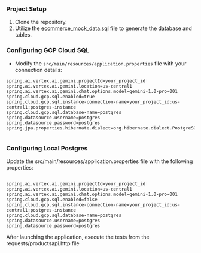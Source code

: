 ### Project Setup

1. Clone the repository.
2. Utilize the [ecommerce_mock_data.sql](ecommerce_mock_data.sql) file to generate the database and tables.

### Configuring GCP Cloud SQL

- Modify the `src/main/resources/application.properties` file with your connection details:

```properties
spring.ai.vertex.ai.gemini.projectId=your_project_id
spring.ai.vertex.ai.gemini.location=us-central1
spring.ai.vertex.ai.gemini.chat.options.model=gemini-1.0-pro-001
spring.cloud.gcp.sql.enabled=true
spring.cloud.gcp.sql.instance-connection-name=your_project_id:us-central1:postgres-instance
spring.cloud.gcp.sql.database-name=postgres
spring.datasource.username=postgres
spring.datasource.password=postgres
spring.jpa.properties.hibernate.dialect=org.hibernate.dialect.PostgreSQLDialect


```
### Configuring Local Postgres
Update the src/main/resources/application.properties file with the following properties:

```properties

spring.ai.vertex.ai.gemini.projectId=your_project_id
spring.ai.vertex.ai.gemini.location=us-central1
spring.ai.vertex.ai.gemini.chat.options.model=gemini-1.0-pro-001
spring.cloud.gcp.sql.enabled=false
spring.cloud.gcp.sql.instance-connection-name=your_project_id:us-central1:postgres-instance
spring.cloud.gcp.sql.database-name=postgres
spring.datasource.username=postgres
spring.datasource.password=postgres

```

After launching the application, execute the tests from the requests/productsapi.http file
